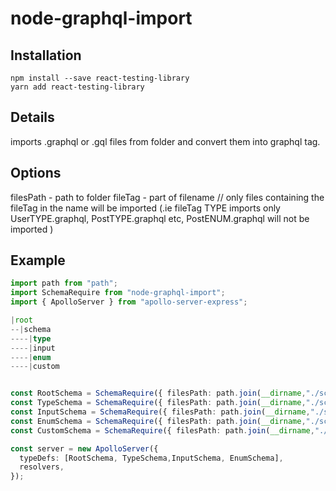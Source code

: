 # node-graphql-import

## Installation

```
npm install --save react-testing-library
yarn add react-testing-library
```

## Details

imports .graphql or .gql files from folder and convert them into graphql tag.

## Options

filesPath - path to folder
fileTag - part of filename // only files containing the fileTag in the name will be imported (.ie fileTag TYPE imports only UserTYPE.graphql, PostTYPE.graphql etc, PostENUM.graphql will not be imported )

## Example

```typescript
import path from "path";
import SchemaRequire from "node-graphql-import";
import { ApolloServer } from "apollo-server-express";

|root
--|schema
----|type
----|input
----|enum
----|custom


const RootSchema = SchemaRequire({ filesPath: path.join(__dirname,"./schema") });
const TypeSchema = SchemaRequire({ filesPath: path.join(__dirname,"./schema/type") });
const InputSchema = SchemaRequire({ filesPath: path.join(__dirname,"./schema/input") });
const EnumSchema = SchemaRequire({ filesPath: path.join(__dirname,"./schema/enum") });
const CustomSchema = SchemaRequire({ filesPath: path.join(__dirname,"./schema/custom"), "CUSTOM"});

const server = new ApolloServer({
  typeDefs: [RootSchema, TypeSchema,InputSchema, EnumSchema],
  resolvers,
});
```
